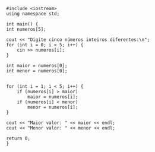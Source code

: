     #include <iostream>
    using namespace std;

    int main() {
    int numeros[5];

    cout << "Digite cinco números inteiros diferentes:\n";
    for (int i = 0; i < 5; i++) {
        cin >> numeros[i];
    }

    int maior = numeros[0];
    int menor = numeros[0];

    
    for (int i = 1; i < 5; i++) {
        if (numeros[i] > maior)
            maior = numeros[i];
        if (numeros[i] < menor)
            menor = numeros[i];
    }

    cout << "Maior valor: " << maior << endl;
    cout << "Menor valor: " << menor << endl;

    return 0;
    }
